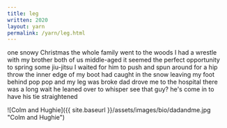 ```yaml
---
title: leg
written: 2020
layout: yarn
permalink: /yarn/leg.html
---
```


<div class="poem">
one snowy Christmas  
the whole family went  
to the woods  
I had a wrestle  
with my brother  
both of us  
middle-aged  
it seemed the perfect opportunity  
to spring some jiu-jitsu  
I waited for him to push  
and spun around  
for a hip throw  
the inner edge of my boot  
had caught in the snow  
leaving my foot behind  
pop pop  
and my leg was broke  
dad drove me to the hospital  
there was a long wait  
he leaned over to whisper  
see that guy?  
he's come in  
to have his tie  
straightened
</div>

![Colm and Hughie]({{ site.baseurl }}/assets/images/bio/dadandme.jpg "Colm and Hughie")

